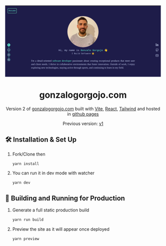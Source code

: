 ![demo](https://raw.githubusercontent.com/GonzaloGorgojo/gonzalogorgojo.github.io/master/public/assets/demo.png)

<h1 align="center">gonzalogorgojo.com</h1>

<p align="center">
  Version 2 of <a href="https://gonzalogorgojo.com" target="_blank">gonzalogorgojo.com</a> built with <a href="https://vitejs.dev/" target="_blank">Vite</a>, <a href="https://react.dev/" target="_blank">React</a>, <a href="https://tailwindcss.com/" target="_blank">Tailwind</a> and hosted in <a href="https://pages.github.com/" target="_blank">github pages</a>
</p>
<p align="center">
  Previous version:
  <a href="https://github.com/GonzaloGorgojo/GonzaloGorgojoV1" target="_blank">v1</a>
</p>

## 🛠 Installation & Set Up

1. Fork/Clone then

   ```sh
   yarn install
   ```

2. You can run it in dev mode with watcher

   ```sh
   yarn dev
   ```

## 🚀 Building and Running for Production

1. Generate a full static production build

   ```sh
   yarn run build
   ```

1. Preview the site as it will appear once deployed

   ```sh
   yarn preview
   ```
